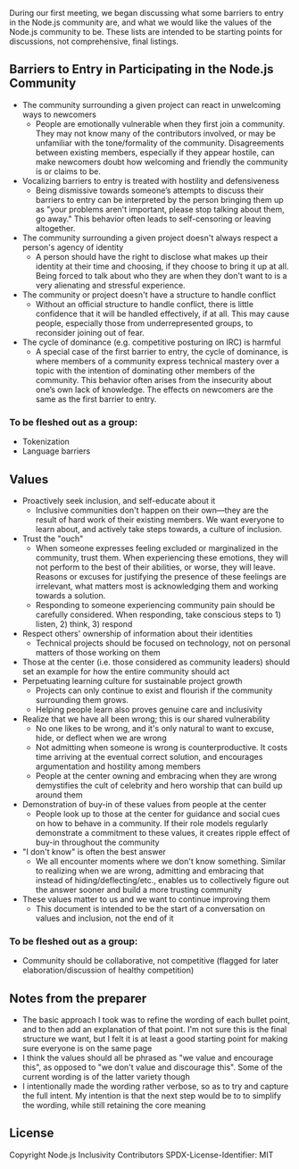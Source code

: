 During our first meeting, we began discussing what some barriers to entry in the Node.js community are, and what we would like the values of the Node.js community to be. These lists are intended to be starting points for discussions, not comprehensive, final listings.

## Barriers to Entry in Participating in the Node.js Community

- The community surrounding a given project can react in unwelcoming ways to newcomers
    - People are emotionally vulnerable when they first join a community. They may not know many of the contributors involved, or may be unfamiliar with the tone/formality of the community. Disagreements between existing members, especially if they appear hostile, can make newcomers doubt how welcoming and friendly the community is or claims to be.
- Vocalizing barriers to entry is treated with hostility and defensiveness
    - Being dismissive towards someone’s attempts to discuss their barriers to entry can be interpreted by the person bringing them up as "your problems aren't important, please stop talking about them, go away." This behavior often leads to self-censoring or leaving altogether.
- The community surrounding a given project doesn't always respect a person's agency of identity
    - A person should have the right to disclose what makes up their identity at their time and choosing, if they choose to bring it up at all. Being forced to talk about who they are when they don't want to is a very alienating and stressful experience.
- The community or project doesn't have a structure to handle conflict
    - Without an official structure to handle conflict, there is little confidence that it will be handled effectively, if at all. This may cause people, especially those from underrepresented groups, to reconsider joining out of fear.
- The cycle of dominance (e.g. competitive posturing on IRC) is harmful
    - A special case of the first barrier to entry, the cycle of dominance, is where members of a community express technical mastery over a topic with the intention of dominating other members of the community. This behavior often arises from the insecurity about one’s own lack of knowledge. The effects on newcomers are the same as the first barrier to entry.

### To be fleshed out as a group:

- Tokenization
- Language barriers

## Values

- Proactively seek inclusion, and self-educate about it
    - Inclusive communities don't happen on their own—they are the result of hard work of their existing members. We want everyone to learn about, and actively take steps towards, a culture of inclusion.
- Trust the "ouch"
    - When someone expresses feeling excluded or marginalized in the community, trust them. When experiencing these emotions, they will not perform to the best of their abilities, or worse, they will leave. Reasons or excuses for justifying the presence of these feelings are irrelevant, what matters most is acknowledging them and working towards a solution.
    - Responding to someone experiencing community pain should be carefully considered. When responding, take conscious steps to 1) listen, 2) think, 3) respond
- Respect others' ownership of information about their identities
    - Technical projects should be focused on technology, not on personal matters of those working on them
- Those at the center (i.e. those considered as community leaders) should set an example for how the entire community should act
- Perpetuating learning culture for sustainable project growth
    - Projects can only continue to exist and flourish if the community surrounding them grows.
    - Helping people learn also proves genuine care and inclusivity
- Realize that we have all been wrong; this is our shared vulnerability
    - No one likes to be wrong, and it's only natural to want to excuse, hide, or deflect when we are wrong
    - Not admitting when someone is wrong is counterproductive. It costs time arriving at the eventual correct solution, and encourages argumentation and hostility among members
    - People at the center owning and embracing when they are wrong demystifies the cult of celebrity and hero worship that can build up around them
- Demonstration of buy-in of these values from people at the center
    - People look up to those at the center for guidance and social cues on how to behave in a community. If their role models regularly demonstrate a commitment to these values, it creates ripple effect of buy-in throughout the community
- "I don't know" is often the best answer
    - We all encounter moments where we don't know something. Similar to realizing when we are wrong, admitting and embracing that instead of hiding/deflecting/etc., enables us to collectively figure out the answer sooner and build a more trusting community
- These values matter to us and we want to continue improving them
    - This document is intended to be the start of a conversation on values and inclusion, not the end of it

### To be fleshed out as a group:

- Community should be collaborative, not competitive (flagged for later elaboration/discussion of healthy competition)

## Notes from the preparer

- The basic approach I took was to refine the wording of each bullet point, and to then add an explanation of that point. I'm not sure this is the final structure we want, but I felt it is at least a good starting point for making sure everyone is on the same page
- I think the values should all be phrased as "we value and encourage this", as opposed to "we don't value and discourage this". Some of the current wording is of the latter variety though
- I intentionally made the wording rather verbose, so as to try and capture the full intent. My intention is that the next step would be to to simplify the wording, while still retaining the core meaning

## License

Copyright Node.js Inclusivity Contributors
SPDX-License-Identifier: MIT
